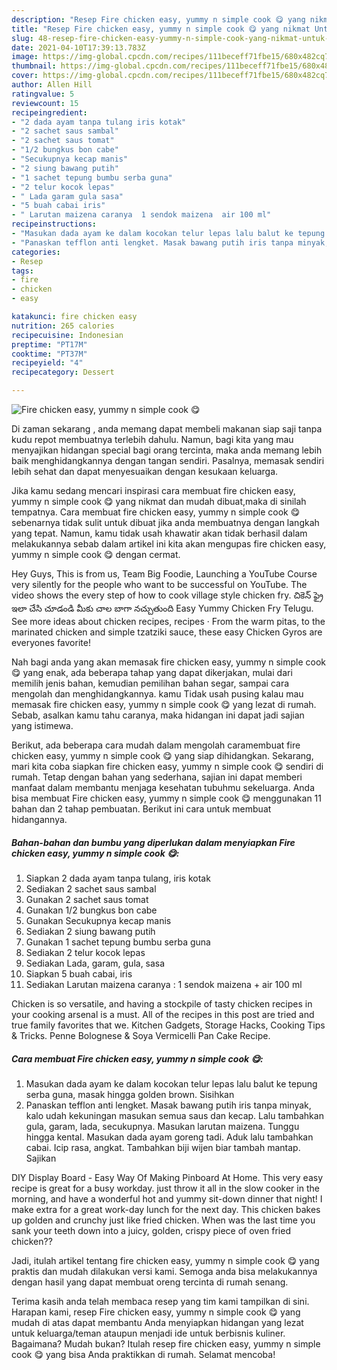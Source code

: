 ```yaml
---
description: "Resep Fire chicken easy, yummy n simple cook 😋 yang nikmat Untuk Jualan"
title: "Resep Fire chicken easy, yummy n simple cook 😋 yang nikmat Untuk Jualan"
slug: 48-resep-fire-chicken-easy-yummy-n-simple-cook-yang-nikmat-untuk-jualan
date: 2021-04-10T17:39:13.783Z
image: https://img-global.cpcdn.com/recipes/111beceff71fbe15/680x482cq70/fire-chicken-easy-yummy-n-simple-cook-😋-foto-resep-utama.jpg
thumbnail: https://img-global.cpcdn.com/recipes/111beceff71fbe15/680x482cq70/fire-chicken-easy-yummy-n-simple-cook-😋-foto-resep-utama.jpg
cover: https://img-global.cpcdn.com/recipes/111beceff71fbe15/680x482cq70/fire-chicken-easy-yummy-n-simple-cook-😋-foto-resep-utama.jpg
author: Allen Hill
ratingvalue: 5
reviewcount: 15
recipeingredient:
- "2 dada ayam tanpa tulang iris kotak"
- "2 sachet saus sambal"
- "2 sachet saus tomat"
- "1/2 bungkus bon cabe"
- "Secukupnya kecap manis"
- "2 siung bawang putih"
- "1 sachet tepung bumbu serba guna"
- "2 telur kocok lepas"
- " Lada garam gula sasa"
- "5 buah cabai iris"
- " Larutan maizena caranya  1 sendok maizena  air 100 ml"
recipeinstructions:
- "Masukan dada ayam ke dalam kocokan telur lepas lalu balut ke tepung serba guna, masak hingga golden brown. Sisihkan"
- "Panaskan tefflon anti lengket. Masak bawang putih iris tanpa minyak, kalo udah kekuningan masukan semua saus dan kecap. Lalu tambahkan gula, garam, lada, secukupnya. Masukan larutan maizena. Tunggu hingga kental. Masukan dada ayam goreng tadi. Aduk lalu tambahkan cabai. Icip rasa, angkat. Tambahkan biji wijen biar tambah mantap. Sajikan"
categories:
- Resep
tags:
- fire
- chicken
- easy

katakunci: fire chicken easy 
nutrition: 265 calories
recipecuisine: Indonesian
preptime: "PT17M"
cooktime: "PT37M"
recipeyield: "4"
recipecategory: Dessert

---
```



![Fire chicken easy, yummy n simple cook 😋](https://img-global.cpcdn.com/recipes/111beceff71fbe15/680x482cq70/fire-chicken-easy-yummy-n-simple-cook-😋-foto-resep-utama.jpg)

Di zaman  sekarang , anda memang dapat membeli makanan siap saji tanpa kudu repot membuatnya terlebih dahulu. Namun, bagi kita yang mau menyajikan hidangan special bagi orang tercinta, maka anda memang lebih baik menghidangkannya dengan tangan sendiri. Pasalnya, memasak sendiri lebih sehat dan dapat menyesuaikan dengan kesukaan keluarga.

Jika kamu sedang mencari inspirasi cara membuat fire chicken easy, yummy n simple cook 😋 yang nikmat dan mudah dibuat,maka di sinilah tempatnya. Cara membuat fire chicken easy, yummy n simple cook 😋  sebenarnya tidak sulit untuk dibuat jika anda membuatnya dengan langkah yang tepat. Namun, kamu tidak usah khawatir akan tidak berhasil dalam melakukannya 
sebab dalam artikel ini kita akan mengupas fire chicken easy, yummy n simple cook 😋 dengan cermat.  

Hey Guys, This is from us, Team Big Foodie, Launching a YouTube Course very silently for the people who want to be successful on YouTube. The video shows the every step of how to cook village style chicken fry. చికెన్ ఫ్రై ఇలా చేసి చూడండి మీకు చాల బాగా నచ్చుతుంది Easy Yummy Chicken Fry Telugu. See more ideas about chicken recipes, recipes · From the warm pitas, to the marinated chicken and simple tzatziki sauce, these easy Chicken Gyros are everyones favorite!

Nah bagi anda yang akan memasak fire chicken easy, yummy n simple cook 😋 yang enak, ada beberapa tahap yang dapat dikerjakan, mulai dari memilih jenis bahan, kemudian pemilihan bahan segar, sampai cara mengolah dan menghidangkannya. kamu Tidak usah pusing kalau mau memasak fire chicken easy, yummy n simple cook 😋 yang lezat di rumah. Sebab, asalkan kamu  tahu caranya, maka hidangan ini dapat jadi sajian yang istimewa.

Berikut, ada beberapa cara mudah dalam mengolah caramembuat fire chicken easy, yummy n simple cook 😋 yang siap dihidangkan. Sekarang, mari kita coba siapkan fire chicken easy, yummy n simple cook 😋 sendiri di rumah. Tetap dengan bahan yang sederhana, sajian ini dapat memberi manfaat dalam membantu menjaga kesehatan tubuhmu sekeluarga. Anda bisa membuat Fire chicken easy, yummy n simple cook 😋 menggunakan 11 bahan dan 2 tahap pembuatan. Berikut ini cara untuk membuat hidangannya.

<!--inarticleads1-->

##### Bahan-bahan dan bumbu yang diperlukan dalam menyiapkan Fire chicken easy, yummy n simple cook 😋:

1. Siapkan 2 dada ayam tanpa tulang, iris kotak
1. Sediakan 2 sachet saus sambal
1. Gunakan 2 sachet saus tomat
1. Gunakan 1/2 bungkus bon cabe
1. Gunakan Secukupnya kecap manis
1. Sediakan 2 siung bawang putih
1. Gunakan 1 sachet tepung bumbu serba guna
1. Sediakan 2 telur kocok lepas
1. Sediakan  Lada, garam, gula, sasa
1. Siapkan 5 buah cabai, iris
1. Sediakan  Larutan maizena caranya : 1 sendok maizena + air 100 ml


Chicken is so versatile, and having a stockpile of tasty chicken recipes in your cooking arsenal is a must. All of the recipes in this post are tried and true family favorites that we. Kitchen Gadgets, Storage Hacks, Cooking Tips &amp; Tricks. Penne Bolognese &amp; Soya Vermicelli Pan Cake Recipe. 

<!--inarticleads2-->

##### Cara membuat Fire chicken easy, yummy n simple cook 😋:

1. Masukan dada ayam ke dalam kocokan telur lepas lalu balut ke tepung serba guna, masak hingga golden brown. Sisihkan
1. Panaskan tefflon anti lengket. Masak bawang putih iris tanpa minyak, kalo udah kekuningan masukan semua saus dan kecap. Lalu tambahkan gula, garam, lada, secukupnya. Masukan larutan maizena. Tunggu hingga kental. Masukan dada ayam goreng tadi. Aduk lalu tambahkan cabai. Icip rasa, angkat. Tambahkan biji wijen biar tambah mantap. Sajikan


DIY Display Board - Easy Way Of Making Pinboard At Home. This very easy recipe is great for a busy workday. just throw it all in the slow cooker in the morning, and have a wonderful hot and yummy sit-down dinner that night! I make extra for a great work-day lunch for the next day. This chicken bakes up golden and crunchy just like fried chicken. When was the last time you sank your teeth down into a juicy, golden, crispy piece of oven fried chicken?? 

Jadi, itulah artikel tentang  fire chicken easy, yummy n simple cook 😋  yang praktis dan mudah dilakukan versi kami. Semoga anda bisa melakukannya dengan hasil yang dapat membuat oreng tercinta di rumah senang. 

Terima kasih anda telah membaca resep yang tim kami tampilkan di sini. Harapan kami, resep  Fire chicken easy, yummy n simple cook 😋 yang mudah di atas dapat membantu Anda menyiapkan hidangan yang lezat untuk keluarga/teman ataupun menjadi ide untuk berbisnis kuliner. Bagaimana? Mudah bukan? Itulah resep fire chicken easy, yummy n simple cook 😋 yang bisa Anda praktikkan di rumah. Selamat mencoba!

